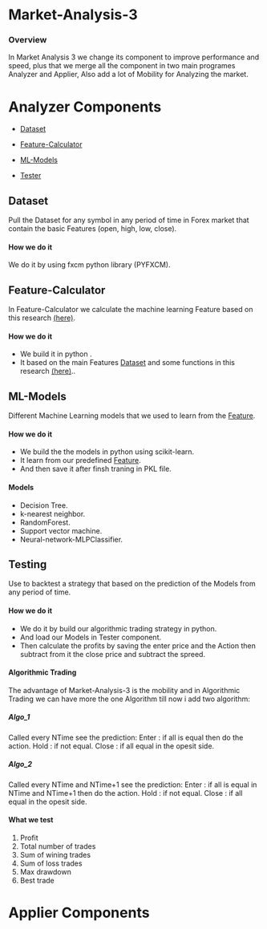 # Market-Analysis-3

### Overview

In Market Analysis 3 we change its component to improve performance and speed, plus that we merge all the component in two main programes Analyzer and Applier, Also add a lot of Mobility for Analyzing the market.

# Analyzer Components

* [Dataset](#Dataset)

* [Feature-Calculator](#Feature-Calculator)

* [ML-Models](#ML-Models)

* [Tester](#Tester)


## Dataset

Pull the Dataset for any symbol in any period of time in Forex market that contain the basic Features
(open, high, low, close).

#### How we do it
We do it by using fxcm python library (PYFXCM).

   
## Feature-Calculator

In Feature-Calculator we calculate the machine learning Feature based on this research [(here)](http://www.wseas.us/e-library/conferences/2011/Penang/ACRE/ACRE-05.pdf).

#### How we do it
* We build it in python .
* It based on the main Features [Dataset](#Dataset) and some functions in this research [(here)](http://www.wseas.us/e-library/conferences/2011/Penang/ACRE/ACRE-05.pdf)..


## ML-Models

Different Machine Learning models that we used to learn from the [Feature](#Feature-Calculator).

#### How we do it
* We build the the models in python using scikit-learn.
* It learn from our predefined [Feature](#Feature-Calculator).
* And then save it after finsh traning in PKL file.

#### Models
* Decision Tree.
* k-nearest neighbor.
* RandomForest.
* Support vector machine.
* Neural-network-MLPClassifier.

## Testing

Use to backtest a strategy that based on the prediction of the Models from any period of time.

#### How we do it
* We do it by build our algorithmic trading strategy in python.
* And load our Models in Tester component.
* Then calculate the profits by saving the enter price and the Action then subtract from it the close price and subtract the spreed.

#### Algorithmic Trading
The advantage of Market-Analysis-3 is the mobility and in Algorithmic Trading we can have more the one Algorithm till now i add two algorithm:
##### Algo_1
Called every NTime see the prediction:
Enter : if all is equal then do the action.
Hold : if not equal.
Close : if all equal in the opesit side.
##### Algo_2
Called every NTime and NTime+1 see the prediction:
Enter : if all is equal in NTime and NTime+1 then do the action.
Hold : if not equal.
Close : if all equal in the opesit side.
#### What we test
1. Profit
1. Total number of trades
1. Sum of wining trades
1. Sum of loss trades
1. Max drawdown
1. Best trade

# Applier Components

